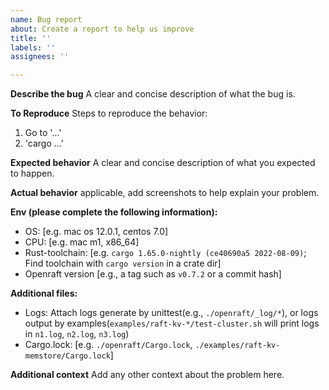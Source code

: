 ```yaml
---
name: Bug report
about: Create a report to help us improve
title: ''
labels: ''
assignees: ''

---
```


**Describe the bug**
A clear and concise description of what the bug is.

**To Reproduce**
Steps to reproduce the behavior:
1. Go to '...'
2. 'cargo ...'

**Expected behavior**
A clear and concise description of what you expected to happen.

**Actual behavior**
 applicable, add screenshots to help explain your problem.

**Env (please complete the following information):**
- OS: [e.g. mac os 12.0.1, centos 7.0]
- CPU: [e.g. mac m1, x86_64]
- Rust-toolchain: [e.g. `cargo 1.65.0-nightly (ce40690a5 2022-08-09)`; Find toolchain with `cargo version` in a crate dir]
- Openraft version [e.g., a tag such as `v0.7.2` or a commit hash]

**Additional files:**
- Logs: Attach logs generate by unittest(e.g., `./openraft/_log/*`), or logs output by examples(`examples/raft-kv-*/test-cluster.sh` will print logs in `n1.log`, `n2.log`, `n3.log`)
- Cargo.lock: [e.g. `./openraft/Cargo.lock`, `./examples/raft-kv-memstore/Cargo.lock`]

**Additional context**
Add any other context about the problem here.
